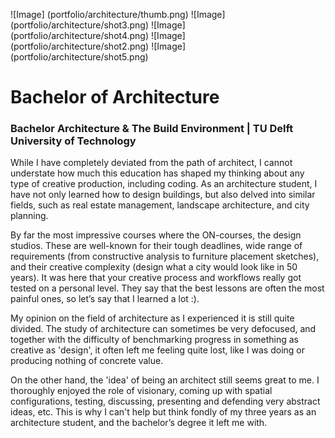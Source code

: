 ![Image] (portfolio/architecture/thumb.png)
![Image] (portfolio/architecture/shot3.png)
![Image] (portfolio/architecture/shot4.png)
![Image] (portfolio/architecture/shot2.png)
![Image] (portfolio/architecture/shot5.png)

# Bachelor of Architecture

### Bachelor Architecture & The Build Environment | TU Delft University of Technology

While I have completely deviated from the path of architect, I cannot understate how much this education has shaped my thinking about any type of creative production, including coding. As an architecture student, I have not only learned how to design buildings, but also delved into similar fields, such as real estate management, landscape architecture, and city planning. 

By far the most impressive courses where the ON-courses, the design studios. These are well-known for their tough deadlines, wide range of requirements (from constructive analysis to furniture placement sketches), and their creative complexity (design what a city would look like in 50 years). It was here that your creative process and workflows really got tested on a personal level. They say that the best lessons are often the most painful ones, so let’s say that I learned a lot :).

My opinion on the field of architecture as I experienced it is still quite divided. The study of architecture can sometimes be very defocused, and together with the difficulty of benchmarking progress in something as creative as 'design', it often left me feeling quite lost, like I was doing or producing nothing of concrete value.

On the other hand, the 'idea' of being an architect still seems great to me. I thoroughly enjoyed the role of visionary, coming up with spatial configurations, testing, discussing, presenting and defending very abstract ideas, etc. This is why I can't help but think fondly of my three years as an architecture student, and the bachelor’s degree it left me with.


